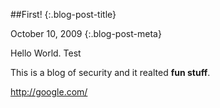##First! {:.blog-post-title}

October 10, 2009
{:.blog-post-meta}

Hello World. Test

This is a blog of security and it realted **fun stuff**.

<http://google.com/>